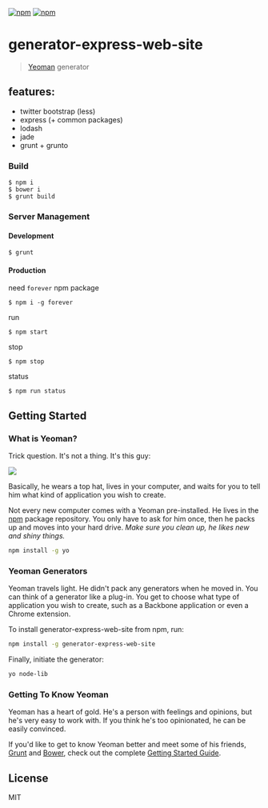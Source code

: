 [![npm](http://img.shields.io/npm/v/generator-express-web-site.svg?style=flat-square)](https://www.npmjs.com/package/generator-express-web-site)
[![npm](http://img.shields.io/npm/l/generator-express-web-site.svg?style=flat-square)](http://opensource.org/licenses/MIT)

# generator-express-web-site
> [Yeoman](http://yeoman.io) generator

## features:
- twitter bootstrap (less)
- express (+ common packages)
- lodash
- jade
- grunt + grunto

### Build
```shell
$ npm i
$ bower i
$ grunt build
```

### Server Management

#### Development
```shell
$ grunt
```
#### Production
need `forever` npm package
```shell
$ npm i -g forever
```
run
```shell
$ npm start
```
stop
```shell
$ npm stop
```
status
```shell
$ npm run status
```

## Getting Started

### What is Yeoman?

Trick question. It's not a thing. It's this guy:

![](http://i.imgur.com/JHaAlBJ.png)

Basically, he wears a top hat, lives in your computer, and waits for you to tell him what kind of application you wish to create.

Not every new computer comes with a Yeoman pre-installed. He lives in the [npm](https://npmjs.org) package repository. You only have to ask for him once, then he packs up and moves into your hard drive. *Make sure you clean up, he likes new and shiny things.*

```bash
npm install -g yo
```

### Yeoman Generators

Yeoman travels light. He didn't pack any generators when he moved in. You can think of a generator like a plug-in. You get to choose what type of application you wish to create, such as a Backbone application or even a Chrome extension.

To install generator-express-web-site from npm, run:

```bash
npm install -g generator-express-web-site
```

Finally, initiate the generator:

```bash
yo node-lib
```

### Getting To Know Yeoman

Yeoman has a heart of gold. He's a person with feelings and opinions, but he's very easy to work with. If you think he's too opinionated, he can be easily convinced.

If you'd like to get to know Yeoman better and meet some of his friends, [Grunt](http://gruntjs.com) and [Bower](http://bower.io), check out the complete [Getting Started Guide](https://github.com/yeoman/yeoman/wiki/Getting-Started).


## License

MIT
